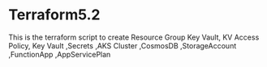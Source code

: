 # Terraform5.2
This is the terraform script to create  Resource Group Key Vault, KV Access Policy, Key Vault ,Secrets ,AKS Cluster ,CosmosDB ,StorageAccount ,FunctionApp ,AppServicePlan
